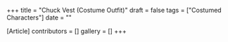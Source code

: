 +++
title = "Chuck Vest (Costume Outfit)"
draft = false
tags = ["Costumed Characters"]
date = ""

[Article]
contributors = []
gallery = []
+++